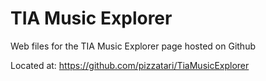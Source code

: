 # TIA Music Explorer
Web files for the TIA Music Explorer page hosted on Github

Located at: https://github.com/pizzatari/TiaMusicExplorer
